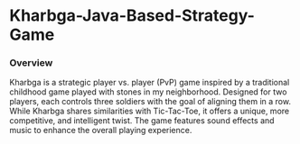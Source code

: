# Kharbga-Java-Based-Strategy-Game


### Overview

Kharbga is a strategic player vs. player (PvP) game inspired by a traditional childhood game played with stones in my neighborhood. Designed for two players, each controls three soldiers with the goal of aligning them in a row. While Kharbga shares similarities with Tic-Tac-Toe, it offers a unique, more competitive, and intelligent twist. The game features sound effects and music to enhance the overall playing experience.
